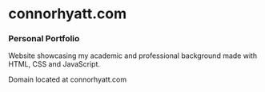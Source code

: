 # connorhyatt.com
### Personal Portfolio
Website showcasing my academic and professional background made with HTML, CSS and JavaScript.

Domain located at connorhyatt.com
